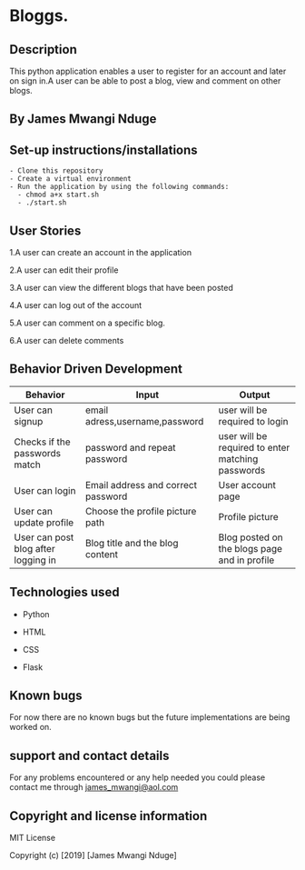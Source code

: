 # Bloggs.

## Description
This python application enables a user to register for an account and later on sign in.A user can be able to post a blog, view and comment on other blogs.

## By James Mwangi Nduge

## Set-up instructions/installations
```
- Clone this repository
- Create a virtual environment
- Run the application by using the following commands:
  - chmod a+x start.sh
  - ./start.sh
  ```

## User Stories
1.A user can create an account in the application

2.A user can edit their profile

3.A user can view the different blogs that have been posted

4.A user can log out of the account

5.A user can comment on a specific blog.

6.A user can delete comments

## Behavior Driven Development
|Behavior                           |Input                      |                Output|
|-----------------------------------|---------------------------|----------------------|
|User can signup                    |email adress,username,password|user will be required to login|
|Checks if the passwords match    |password and repeat password| user will be required to enter matching passwords|
|User can login |Email address and correct password|User account page|
|User can update profile|Choose the profile picture path|Profile picture|
|User can post blog after logging in|Blog title and the blog content|Blog posted on the blogs page and in profile|               |
## Technologies used
* Python

* HTML

* CSS

* Flask

## Known bugs
For now there are no known bugs but the future implementations are being worked on.

## support and contact details
For any problems encountered or any help needed you could please contact me through james_mwangi@aol.com

## Copyright and license information

MIT License

Copyright (c) [2019] [James Mwangi Nduge]
